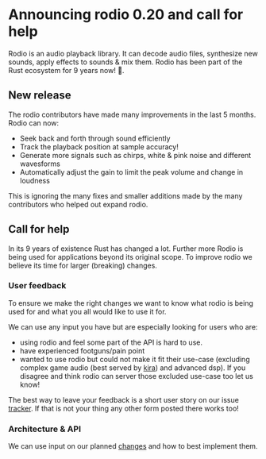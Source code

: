 <!---
 When 0.20.0 is released this announcement will be posted to r/rust and the
 rust user forum. Also post in rust audio discord: https://discord.gg/8qW6q2k
-->

# Announcing rodio 0.20 and call for help


Rodio is an audio playback library. It can decode audio files, synthesize new
sounds, apply effects to sounds & mix them. Rodio has been part of the Rust
ecosystem for 9 years now! 🎉.

## New release
The rodio contributors have made many improvements in the last 5 months. Rodio can now:

- Seek back and forth through sound efficiently
- Track the playback position at sample accuracy!
- Generate more signals such as chirps, white & pink noise and different
  wavesforms
- Automatically adjust the gain to limit the peak volume and change in loudness

This is ignoring the many fixes and smaller additions made by the many
contributors who helped out expand rodio.

## Call for help

In its 9 years of existence Rust has changed a lot. Further more Rodio is being
used for applications beyond its original scope. To improve rodio we believe its
time for larger (breaking) changes. 

### User feedback
To ensure we make the right changes we want
to know what rodio is being used for and what you all would like to use it for. 

We can use any input you have but are especially looking for users who are:
- using rodio and feel some part of the API is hard to use.
- have experienced footguns/pain point
- wanted to use rodio but could not make it fit their use-case (excluding complex
  game audio (best served by [kira](https://crates.io/crates/kira)) and advanced
  dsp). If you disagree and think rodio can server those excluded use-case too
  let us know!

The best way to leave your feedback is a short user story on our issue
[tracker](https://github.com/RustAudio/rodio/issues). If that is not your thing
any other form posted there works too!

### Architecture & API
We can use input on our planned [changes](https://github.com/RustAudio/rodio/issues/614) and how to best implement them.
